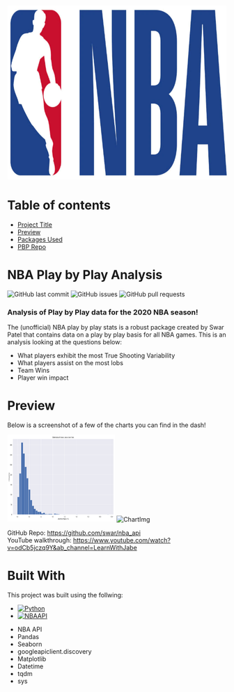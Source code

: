 <img src="https://github.com/zachmort/nba_PBP_analysis/blob/main/NBA_banner.png" alt="NBABanner" width="700" height="400"/>
<!-- ![Banner](https://github.com/zachmort/nba_PBP_analysis/blob/main/images/NBA_banner.png) -->


# Table of contents
- [Project Title](#NBA-Play-by-Play-Analysis)
- [Preview](#preview)
- [Packages Used](#Packages-Used)
- [PBP Repo](#table-of-contents)



# NBA Play by Play Analysis
<!-- Add banner here -->

![GitHub last commit](https://img.shields.io/github/last-commit/zachmort/nba_PBP_analysis)
![GitHub issues](https://img.shields.io/github/issues-raw/zachmort/nba_PBP_analysis)
![GitHub pull requests](https://img.shields.io/github/issues-pr/zachmort/nba_PBP_analysis)

<!-- Describe your project in brief -->
<h3>Analysis of Play by Play data for the 2020 NBA season!</h3>

The (unofficial) NBA play by play stats is a robust package created by Swar Patel that contains data on a play by play basis for all NBA games.
This is an analysis looking at the questions below:

- What players exhibit the most True Shooting Variability
- What players assist on the most lobs
- Team Wins
- Player win impact

# Preview
<!-- Add a demo for your project -->
Below is a screenshot of a few of the charts you can find in the dash!

<p float="left">
    <img src="https://github.com/zachmort/youtube_analytics/blob/main/images/Likes_to_Views_Ratio_Distribution.png" alt="ChartImg" width="49%" height="200"/>
    <img src="https://github.com/zachmort/youtube_analytics/blob/main/images/spiderplot.png" alt="ChartImg" width="49%" height="200"/>
</p>

<!-- <img src="https://github.com/zachmort/youtube_analytics/blob/main/images/Likes_to_Views_Ratio_Distribution.png" alt="ChartImg" width="33%" height="300"/> -->
<!-- ![Picture](https://github.com/zachmort/youtube_analytics/blob/main/images/Likes_to_Views_Ratio_Distribution.png) -->

<!-- ADD Tableau studio dashbaord below -->
GitHub Repo: https://github.com/swar/nba_api
</br>YouTube walkthrough: https://www.youtube.com/watch?v=odCb5jczq9Y&ab_channel=LearnWithJabe


# Built With
This project was built using the follwing:

* [![Python][Python]][Python-url]
* [![NBAAPI][NBAAPI]][NBAAPI-url]
<!-- * [![Plotly][Plotly]][Plotly-url] -->

- NBA API
- Pandas
- Seaborn
- googleapiclient.discovery 
- Matplotlib
- Datetime
- tqdm
- sys


<!-- Markdown Links -->
[Python]: https://img.shields.io/badge/Python-0769AD?style=for-the-badge&logo=Python&logoColor=white
[Python-url]: https://www.python.org/
[Spotipy]: https://img.shields.io/badge/Spotipy-0769AD?style=for-the-badge&logo=Spotipy&logoColor=white
[Spotipy-url]: https://spotipy.readthedocs.io/en/2.22.1/
[Streamlit]: https://img.shields.io/badge/Streamlit-0769AD?style=for-the-badge&logo=Streamlit&logoColor=white
[Streamlit-url]: https://streamlit.io/
[NBAAPI]: https://img.shields.io/badge/-NBAAPI-black.svg?style=for-the-badge&logo=NBAAPI&colorB=555
[NBAAPI-url]: https://github.com/swar/nba_api
